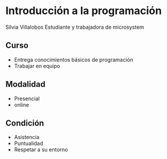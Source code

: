 # Introducción a la programación
Silvia Villalobos
Estudiante y trabajadora de microsystem

## Curso
- Entrega conocimientos básicos de programación
- Trabajar en equipo


## Modalidad
- Presencial
- online

## Condición
- Asistencia
- Puntualidad
- Respetar a su entorno



